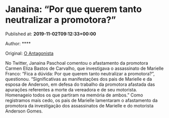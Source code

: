 
# Janaina: “Por que querem tanto neutralizar a promotora?”

Published at: **2019-11-02T09:12:33+00:00**

Author: ****

Original: [O Antagonista](https://www.oantagonista.com/brasil/janaina-por-que-querem-tanto-neutralizar-a-promotora/)

No Twitter, Janaina Paschoal comentou o afastamento da promotora Carmen Eliza Bastos de Carvalho, que investigava o assassinato de Marielle Franco:
“Fica a dúvida: Por que querem tanto neutralizar a promotora?”, questionou.
“Significativas as manifestações dos pais de Marielle e da esposa de Anderson, em defesa do trabalho da promotora afastada das apurações referentes a morte da vereadora e de seu motorista. Homenageio todos os que partiram na memória de ambos.”
Como registramos mais cedo, os pais de Marielle lamentaram o afastamento da promotora da investigação dos assassinatos de Marielle e do motorista Anderson Gomes.
